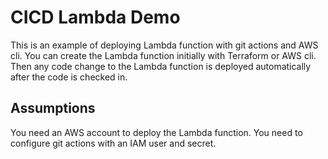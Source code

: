# CICD Lambda Demo

This is an example of deploying Lambda function with git actions and AWS cli.
You can create the Lambda function initially with Terraform or AWS cli. Then any code change to the Lambda function is deployed automatically after the code is checked in.

## Assumptions
You need an AWS account to deploy the Lambda function.
You need to configure git actions with an IAM user and secret.

